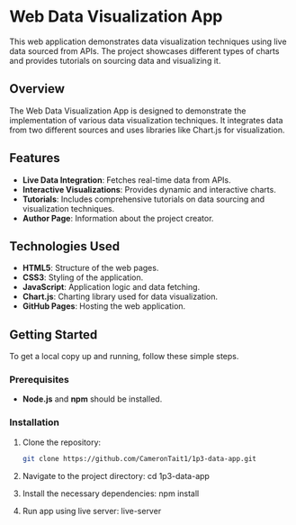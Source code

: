 # Web Data Visualization App

This web application demonstrates data visualization techniques using live data sourced from APIs. The project showcases different types of charts and provides tutorials on sourcing data and visualizing it.

## Overview

The Web Data Visualization App is designed to demonstrate the implementation of various data visualization techniques. It integrates data from two different sources and uses libraries like Chart.js for visualization.

## Features

- **Live Data Integration**: Fetches real-time data from APIs.
- **Interactive Visualizations**: Provides dynamic and interactive charts.
- **Tutorials**: Includes comprehensive tutorials on data sourcing and visualization techniques.
- **Author Page**: Information about the project creator.

## Technologies Used

- **HTML5**: Structure of the web pages.
- **CSS3**: Styling of the application.
- **JavaScript**: Application logic and data fetching.
- **Chart.js**: Charting library used for data visualization.
- **GitHub Pages**: Hosting the web application.

## Getting Started

To get a local copy up and running, follow these simple steps.

### Prerequisites

- **Node.js** and **npm** should be installed.

### Installation

1. Clone the repository:
   ```bash
   git clone https://github.com/CameronTait1/1p3-data-app.git

2. Navigate to the project directory:
   cd 1p3-data-app

3. Install the necessary dependencies:
   npm install

4. Run app using live server:
   live-server

   
